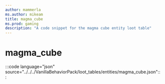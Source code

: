 ```yaml
---
author: mammerla
ms.author: mikeam
title: magma_cube
ms.prod: gaming
description: "A code snippet for the magma cube entity loot table"
---
```


# magma_cube

:::code language="json" source="../../../VanillaBehaviorPack/loot_tables/entities/magma_cube.json":::
